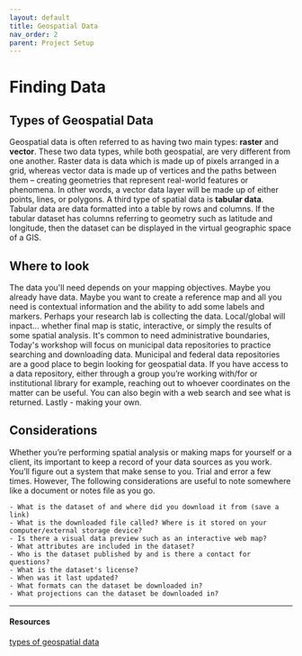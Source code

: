 ```yaml
---
layout: default
title: Geospatial Data
nav_order: 2
parent: Project Setup
---
```

# Finding Data

## Types of Geospatial Data
Geospatial data is often referred to as having two main types: **raster** and **vector**. These two data types, while both geospatial, are very different from one another. Raster data is data which is made up of pixels arranged in a grid, whereas vector data is made up of vertices and the paths between them – creating geometries that represent real-world features or phenomena. In other words, a vector data layer will be made up of either points, lines, or polygons. A third type of spatial data is **tabular data**. Tabular data are data formatted into a table by rows and columns. If the tabular dataset has columns referring to geometry such as latitude and longitude, then the dataset can be displayed in the virtual geographic space of a GIS. 

## Where to look
The data you'll need depends on your mapping objectives. 
Maybe you already have data. Maybe you want to create a reference map and all you need is contextual information and the ability to add some labels and markers. Perhaps your research lab is collecting the data. Local/global will inpact... whether final map is static, interactive, or simply the results of some spatial analysis. It's common to need administrative boundaries, 
Today's workshop will focus on municipal data repositories to practice searching and downloading data. 
Municipal and federal data repositories are a good place to begin looking for geospatial data. If you have access to a data repository, either through a group you’re working with/for or institutional library for example, reaching out to whoever coordinates on the matter can be useful. You can also begin with a web search and see what is returned. Lastly - making your own. 

## Considerations 
Whether you’re performing spatial analysis or making maps for yourself or a client, its important to keep a record of your data sources as you work. You’ll figure out a system that make sense to you. Trial and error a few times. However, The following considerations are useful to note somewhere like a document or notes file as you go.

```
- What is the dataset of and where did you download it from (save a link)
- What is the downloaded file called? Where is it stored on your computer/external storage device?
- Is there a visual data preview such as an interactive web map?
- What attributes are included in the dataset? 
- Who is the dataset published by and is there a contact for questions? 
- What is the dataset's license?
- When was it last updated?
- What formats can the dataset be downloaded in? 
- What projections can the dataset be downloaded in?
```

---
#### Resources
[types of geospatial data](https://www.geographyrealm.com/geodatabases-explored-vector-and-raster-data/)